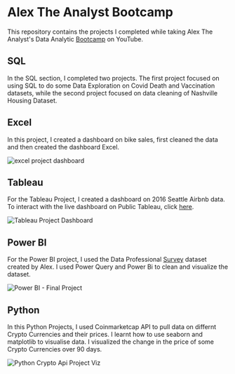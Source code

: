 # Alex The Analyst Bootcamp
This repository contains the projects I completed while taking Alex The Analyst's Data Analytic [Bootcamp](https://www.youtube.com/watch?v=rGx1QNdYzvs&list=PLUaB-1hjhk8FE_XZ87vPPSfHqb6OcM0cF) on YouTube.

## SQL
In the SQL section, I completed two projects. The first project focused on using SQL to do some Data Exploration on Covid Death and Vaccination datasets, while the second project focused on data cleaning of Nashville Housing Dataset.


## Excel

In this project, I created a dashboard on bike sales, first cleaned the data and then created the dashboard Excel.

![excel project dashboard](https://user-images.githubusercontent.com/104878874/227990816-d6f4855b-5a04-4e1f-b71c-ef65ef6c5d79.png)


## Tableau

For the Tableau Project, I created a dashboard on 2016 Seattle Airbnb data. To interact with the live dashboard on Public Tableau, click [here](https://public.tableau.com/app/profile/olukayode.ifeoluwapo.israel/viz/AirbnbListing2016Project/Dashboard1). 

![Tableau Project Dashboard](https://user-images.githubusercontent.com/104878874/227990950-13f08caf-2c0c-416d-a804-623625625f74.png)


 

## Power BI

For the Power BI project, I used the Data Professional [Survey](https://github.com/AlexTheAnalyst/Power-BI/blob/main/Power%20BI%20-%20Final%20Project.xlsx) dataset created by Alex. I used Power Query and Power Bi to clean and visualize the dataset.

![Power BI - Final Project](https://user-images.githubusercontent.com/104878874/227991083-67b01c6d-05c0-40d8-967f-a2f25170e439.png)


## Python

In this Python Projects, I used Coinmarketcap API to pull data on differnt Crypto Currencies and their prices. I learnt how to use seaborn and matplotlib to visualise data. I visualized the change in the price of some Crypto Currencies over 90 days. 

![Python Crypto Api Project Viz](https://user-images.githubusercontent.com/104878874/227991398-11c0a112-a766-4302-8557-7aea3bea7826.png)

